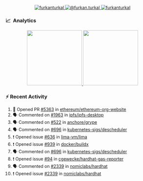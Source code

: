 <p align="center">
  <a href="https://linkedin.com/in/furkanturkal" target="blank">
    <img src="https://img.shields.io/badge/linkedin-%230077B5.svg?&style=for-the-badge&logo=linkedin&logoColor=white" alt="furkanturkal" />
  </a>
  <a href="https://medium.com/@furkan.turkal" target="blank">
    <img src="https://img.shields.io/badge/medium-%2312100E.svg?&style=for-the-badge&logo=medium&logoColor=white" alt="@furkan.turkal" />
  </a>
  <a href="https://twitter.com/furkanturkaI" target="blank">
    <img src="https://img.shields.io/badge/Twitter-1DA1F2?style=for-the-badge&logo=twitter&logoColor=white" alt="furkanturkaI" />
  </a>
</p>

### 📈 &nbsp;Analytics

<p align="center">
  <a href="https://coderstats.net/github/#Dentrax">
    <img height="180em" src="https://github-readme-stats-eight-theta.vercel.app/api?username=Dentrax&show_icons=true&theme=algolia&include_all_commits=true&count_private=true&line_height=26"/>
    <img height="180em" src="https://github-readme-stats-eight-theta.vercel.app/api/top-langs/?username=Dentrax&layout=compact&langs_count=8&theme=algolia&line_height=26"/>
  </a>
</p>

### :zap: Recent Activity

<!--START_SECTION:activity-->
1. 💪 Opened PR [#5363](https://github.com/ethereum/ethereum-org-website/pull/5363) in [ethereum/ethereum-org-website](https://github.com/ethereum/ethereum-org-website)
2. 🗣 Commented on [#1963](https://github.com/ipfs/ipfs-desktop/issues/1963) in [ipfs/ipfs-desktop](https://github.com/ipfs/ipfs-desktop)
3. 🗣 Commented on [#522](https://github.com/anchore/grype/issues/522) in [anchore/grype](https://github.com/anchore/grype)
4. 🗣 Commented on [#696](https://github.com/kubernetes-sigs/descheduler/issues/696) in [kubernetes-sigs/descheduler](https://github.com/kubernetes-sigs/descheduler)
5. ❗️ Opened issue [#636](https://github.com/lima-vm/lima/issues/636) in [lima-vm/lima](https://github.com/lima-vm/lima)
6. ❗️ Opened issue [#939](https://github.com/docker/buildx/issues/939) in [docker/buildx](https://github.com/docker/buildx)
7. 🗣 Commented on [#696](https://github.com/kubernetes-sigs/descheduler/issues/696) in [kubernetes-sigs/descheduler](https://github.com/kubernetes-sigs/descheduler)
8. ❗️ Opened issue [#94](https://github.com/cgewecke/hardhat-gas-reporter/issues/94) in [cgewecke/hardhat-gas-reporter](https://github.com/cgewecke/hardhat-gas-reporter)
9. 🗣 Commented on [#2339](https://github.com/nomiclabs/hardhat/issues/2339) in [nomiclabs/hardhat](https://github.com/nomiclabs/hardhat)
10. ❗️ Opened issue [#2339](https://github.com/nomiclabs/hardhat/issues/2339) in [nomiclabs/hardhat](https://github.com/nomiclabs/hardhat)
<!--END_SECTION:activity-->

